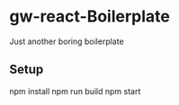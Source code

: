 # gw-react-Boilerplate
Just another boring boilerplate

## Setup
npm install
npm run build
npm start
